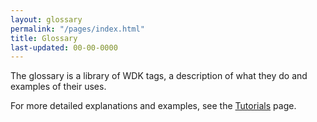 ```yaml
---
layout: glossary
permalink: "/pages/index.html"
title: Glossary
last-updated: 00-00-0000
---
```


<!-- last-updated must be 00-00-0000 else the title will be repeated on the page (three times!) and the date will display - not required for these landing pages. -->

The glossary is a library of WDK tags, a description of what they do and examples of their uses.

For more detailed explanations and examples, see the [Tutorials](/pages/tutorials/tutorials.html) page. 